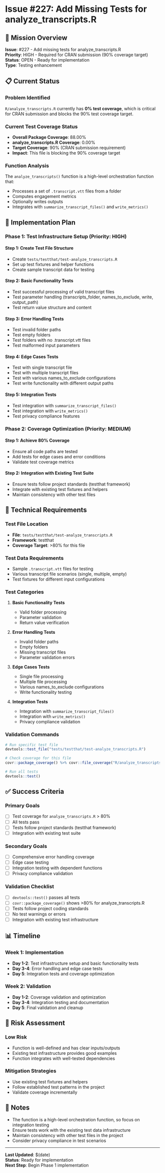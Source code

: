 # Issue #227: Add Missing Tests for analyze_transcripts.R

## 🎯 **Mission Overview**

**Issue**: #227 - Add missing tests for analyze_transcripts.R  
**Priority**: HIGH - Required for CRAN submission (90% coverage target)  
**Status**: OPEN - Ready for implementation  
**Type**: Testing enhancement

## 📋 **Current Status**

### **Problem Identified**
`R/analyze_transcripts.R` currently has **0% test coverage**, which is critical for CRAN submission and blocks the 90% test coverage target.

### **Current Test Coverage Status**
- **Overall Package Coverage**: 88.00%
- **analyze_transcripts.R Coverage**: 0.00%
- **Target Coverage**: 90% (CRAN submission requirement)
- **Impact**: This file is blocking the 90% coverage target

### **Function Analysis**
The `analyze_transcripts()` function is a high-level orchestration function that:
- Processes a set of `.transcript.vtt` files from a folder
- Computes engagement metrics
- Optionally writes outputs
- Integrates with `summarize_transcript_files()` and `write_metrics()`

## 🎯 **Implementation Plan**

### **Phase 1: Test Infrastructure Setup (Priority: HIGH)**

#### **Step 1: Create Test File Structure**
- Create `tests/testthat/test-analyze_transcripts.R`
- Set up test fixtures and helper functions
- Create sample transcript data for testing

#### **Step 2: Basic Functionality Tests**
- Test successful processing of valid transcript files
- Test parameter handling (transcripts_folder, names_to_exclude, write, output_path)
- Test return value structure and content

#### **Step 3: Error Handling Tests**
- Test invalid folder paths
- Test empty folders
- Test folders with no .transcript.vtt files
- Test malformed input parameters

#### **Step 4: Edge Cases Tests**
- Test with single transcript file
- Test with multiple transcript files
- Test with various names_to_exclude configurations
- Test write functionality with different output paths

#### **Step 5: Integration Tests**
- Test integration with `summarize_transcript_files()`
- Test integration with `write_metrics()`
- Test privacy compliance features

### **Phase 2: Coverage Optimization (Priority: MEDIUM)**

#### **Step 1: Achieve 80% Coverage**
- Ensure all code paths are tested
- Add tests for edge cases and error conditions
- Validate test coverage metrics

#### **Step 2: Integration with Existing Test Suite**
- Ensure tests follow project standards (testthat framework)
- Integrate with existing test fixtures and helpers
- Maintain consistency with other test files

## 🔧 **Technical Requirements**

### **Test File Location**
- **File**: `tests/testthat/test-analyze_transcripts.R`
- **Framework**: testthat
- **Coverage Target**: >80% for this file

### **Test Data Requirements**
- Sample `.transcript.vtt` files for testing
- Various transcript file scenarios (single, multiple, empty)
- Test fixtures for different input configurations

### **Test Categories**
1. **Basic Functionality Tests**
   - Valid folder processing
   - Parameter validation
   - Return value verification

2. **Error Handling Tests**
   - Invalid folder paths
   - Empty folders
   - Missing transcript files
   - Parameter validation errors

3. **Edge Cases Tests**
   - Single file processing
   - Multiple file processing
   - Various names_to_exclude configurations
   - Write functionality testing

4. **Integration Tests**
   - Integration with `summarize_transcript_files()`
   - Integration with `write_metrics()`
   - Privacy compliance validation

### **Validation Commands**
```r
# Run specific test file
devtools::test_file("tests/testthat/test-analyze_transcripts.R")

# Check coverage for this file
covr::package_coverage() %>% covr::file_coverage("R/analyze_transcripts.R")

# Run all tests
devtools::test()
```

## ✅ **Success Criteria**

### **Primary Goals**
- [ ] Test coverage for `analyze_transcripts.R` > 80%
- [ ] All tests pass
- [ ] Tests follow project standards (testthat framework)
- [ ] Integration with existing test suite

### **Secondary Goals**
- [ ] Comprehensive error handling coverage
- [ ] Edge case testing
- [ ] Integration testing with dependent functions
- [ ] Privacy compliance validation

### **Validation Checklist**
- [ ] `devtools::test()` passes all tests
- [ ] `covr::package_coverage()` shows >80% for analyze_transcripts.R
- [ ] Tests follow project coding standards
- [ ] No test warnings or errors
- [ ] Integration with existing test infrastructure

## 📊 **Timeline**

### **Week 1: Implementation**
- **Day 1-2**: Test infrastructure setup and basic functionality tests
- **Day 3-4**: Error handling and edge case tests
- **Day 5**: Integration tests and coverage optimization

### **Week 2: Validation**
- **Day 1-2**: Coverage validation and optimization
- **Day 3-4**: Integration testing and documentation
- **Day 5**: Final validation and cleanup

## 🚨 **Risk Assessment**

### **Low Risk**
- Function is well-defined and has clear inputs/outputs
- Existing test infrastructure provides good examples
- Function integrates with well-tested dependencies

### **Mitigation Strategies**
- Use existing test fixtures and helpers
- Follow established test patterns in the project
- Validate coverage incrementally

## 📝 **Notes**

- The function is a high-level orchestration function, so focus on integration testing
- Ensure tests work with the existing test data infrastructure
- Maintain consistency with other test files in the project
- Consider privacy compliance in test scenarios

---

**Last Updated**: $(date)  
**Status**: Ready for implementation  
**Next Step**: Begin Phase 1 implementation

